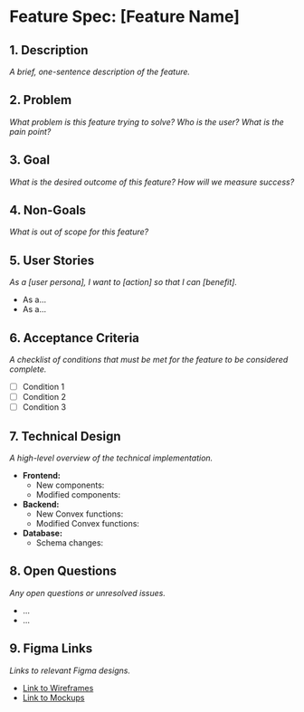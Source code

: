 # Feature Spec: [Feature Name]

## 1. Description
*A brief, one-sentence description of the feature.*

## 2. Problem
*What problem is this feature trying to solve? Who is the user? What is the pain point?*

## 3. Goal
*What is the desired outcome of this feature? How will we measure success?*

## 4. Non-Goals
*What is out of scope for this feature?*

## 5. User Stories
*As a [user persona], I want to [action] so that I can [benefit].*

- As a...
- As a...

## 6. Acceptance Criteria
*A checklist of conditions that must be met for the feature to be considered complete.*

- [ ] Condition 1
- [ ] Condition 2
- [ ] Condition 3

## 7. Technical Design
*A high-level overview of the technical implementation.*

- **Frontend:**
    - New components:
    - Modified components:
- **Backend:**
    - New Convex functions:
    - Modified Convex functions:
- **Database:**
    - Schema changes:

## 8. Open Questions
*Any open questions or unresolved issues.*

- ...
- ...

## 9. Figma Links
*Links to relevant Figma designs.*

- [Link to Wireframes](https://www.figma.com/file/...)
- [Link to Mockups](https://www.figma.com/file/...)
